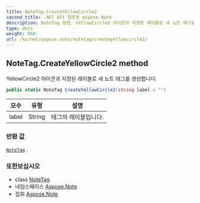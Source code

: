 ```yaml
---
title: NoteTag.CreateYellowCircle2
second_title: .NET API 참조용 Aspose.Note
description: NoteTag 방법. YellowCircle2 아이콘과 지정된 레이블로 새 노트 태그를 생성합니다.
type: docs
weight: 960
url: /ko/net/aspose.note/notetag/createyellowcircle2/
---
```

## NoteTag.CreateYellowCircle2 method

YellowCircle2 아이콘과 지정된 레이블로 새 노트 태그를 생성합니다.

```csharp
public static NoteTag CreateYellowCircle2(string label = "")
```

| 모수 | 유형 | 설명 |
| --- | --- | --- |
| label | String | 태그의 레이블입니다. |

### 반환 값

[`NoteTag`](../) .

### 또한보십시오

* class [NoteTag](../)
* 네임스페이스 [Aspose.Note](../../notetag/)
* 집회 [Aspose.Note](../../../)


